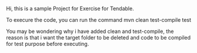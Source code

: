 Hi, this is a sample Project for Exercise for Tendable.

To execure the code, you can run the command mvn clean test-compile test

You may be wondering why i have added clean and test-compile, the reason is that i want the target folder to be deleted and code to be compiled for test purpose before executing.
